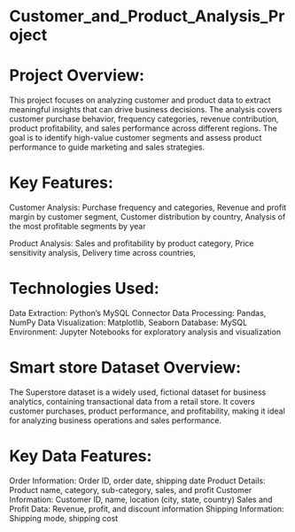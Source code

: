 # Customer_and_Product_Analysis_Project

# Project Overview:

This project focuses on analyzing customer and product data to extract meaningful insights that can drive business decisions. The analysis covers customer purchase behavior, frequency categories, revenue contribution, product profitability, and sales performance across different regions. The goal is to identify high-value customer segments and assess product performance to guide marketing and sales strategies.

# Key Features:

Customer Analysis:
Purchase frequency and categories,
Revenue and profit margin by customer segment,
Customer distribution by country,
Analysis of the most profitable segments by year

Product Analysis:
Sales and profitability by product category,
Price sensitivity analysis,
Delivery time across countries,

# Technologies Used:
Data Extraction: Python’s MySQL Connector
Data Processing: Pandas, NumPy
Data Visualization: Matplotlib, Seaborn
Database: MySQL
Environment: Jupyter Notebooks for exploratory analysis and visualization

# Smart store Dataset Overview:

The Superstore dataset is a widely used, fictional dataset for business analytics, containing transactional data from a retail store. It covers customer purchases, product performance, and profitability, making it ideal for analyzing business operations and sales performance.

# Key Data Features:

Order Information: Order ID, order date, shipping date
Product Details: Product name, category, sub-category, sales, and profit
Customer Information: Customer ID, name, location (city, state, country)
Sales and Profit Data: Revenue, profit, and discount information
Shipping Information: Shipping mode, shipping cost


